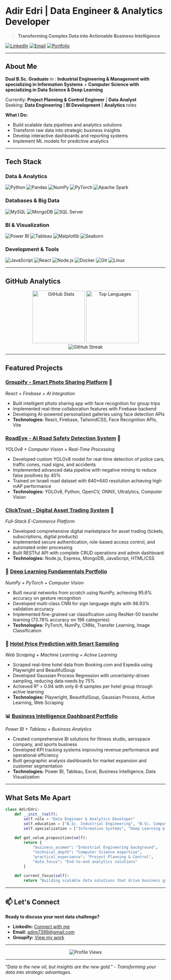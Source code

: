 # Adir Edri | Data Engineer & Analytics Developer

> **Transforming Complex Data into Actionable Business Intelligence**

[![LinkedIn](https://img.shields.io/badge/LinkedIn-0077B5?style=for-the-badge&logo=linkedin&logoColor=white)](https://www.linkedin.com/in/adiredri/)
[![Email](https://img.shields.io/badge/Email-D14836?style=for-the-badge&logo=gmail&logoColor=white)](mailto:adire7399@gmail.com)
[![Portfolio](https://img.shields.io/badge/Portfolio-FF5722?style=for-the-badge&logo=todoist&logoColor=white)](#)

---

## About Me

**Dual B.Sc. Graduate** in :
**Industrial Engineering & Management with specializing in Information Systems** + 
**Computer Science with specializing in Data Science & Deep Learning**

Currently: **Project Planning & Control Engineer** | **Data Analyst**  
Seeking: **Data Engineering** | **BI Development** | **Analytics** roles

**What I Do:**
- Build scalable data pipelines and analytics solutions
- Transform raw data into strategic business insights
- Develop interactive dashboards and reporting systems
- Implement ML models for predictive analytics

---

## Tech Stack

### **Data & Analytics**
![Python](https://img.shields.io/badge/Python-3776AB?style=flat-square&logo=python&logoColor=white)
![Pandas](https://img.shields.io/badge/Pandas-150458?style=flat-square&logo=pandas&logoColor=white)
![NumPy](https://img.shields.io/badge/NumPy-013243?style=flat-square&logo=numpy&logoColor=white)
![PyTorch](https://img.shields.io/badge/PyTorch-EE4C2C?style=flat-square&logo=pytorch&logoColor=white)
![Apache Spark](https://img.shields.io/badge/Apache%20Spark-E25A1C?style=flat-square&logo=apachespark&logoColor=white)

### **Databases & Big Data**
![MySQL](https://img.shields.io/badge/MySQL-4479A1?style=flat-square&logo=mysql&logoColor=white)
![MongoDB](https://img.shields.io/badge/MongoDB-47A248?style=flat-square&logo=mongodb&logoColor=white)
![SQL Server](https://img.shields.io/badge/SQL%20Server-CC2927?style=flat-square&logo=microsoftsqlserver&logoColor=white)

### **BI & Visualization**
![Power BI](https://img.shields.io/badge/Power%20BI-F2C811?style=flat-square&logo=powerbi&logoColor=black)
![Tableau](https://img.shields.io/badge/Tableau-E97627?style=flat-square&logo=tableau&logoColor=white)
![Matplotlib](https://img.shields.io/badge/Matplotlib-3776AB?style=flat-square&logo=python&logoColor=white)
![Seaborn](https://img.shields.io/badge/Seaborn-3776AB?style=flat-square&logo=python&logoColor=white)

### **Development & Tools**
![JavaScript](https://img.shields.io/badge/JavaScript-F7DF1E?style=flat-square&logo=javascript&logoColor=black)
![React](https://img.shields.io/badge/React-61DAFB?style=flat-square&logo=react&logoColor=black)
![Node.js](https://img.shields.io/badge/Node.js-339933?style=flat-square&logo=nodedotjs&logoColor=white)
![Docker](https://img.shields.io/badge/Docker-2496ED?style=flat-square&logo=docker&logoColor=white)
![Git](https://img.shields.io/badge/Git-F05032?style=flat-square&logo=git&logoColor=white)
![Linux](https://img.shields.io/badge/Linux-FCC624?style=flat-square&logo=linux&logoColor=black)

---

## GitHub Analytics

<div align="center">
  <img src="https://github-readme-stats.vercel.app/api?username=adiredri&show_icons=true&theme=radical&hide_border=true" alt="GitHub Stats" height="165"/>
  <img src="https://github-readme-stats.vercel.app/api/top-langs/?username=adiredri&layout=compact&theme=radical&hide_border=true" alt="Top Languages" height="165"/>
</div>

<div align="center">
  <img src="https://github-readme-streak-stats.herokuapp.com/?user=adiredri&theme=radical&hide_border=true" alt="GitHub Streak"/>
</div>

---

## Featured Projects

### **[Groupify - Smart Photo Sharing Platform](https://github.com/groupify-team/groupify)** 📸 
*React + Firebase + AI Integration*
- Built intelligent photo sharing app with face recognition for group trips
- Implemented real-time collaboration features with Firebase backend
- Developing AI-powered personalized galleries using face detection APIs
- **Technologies:** React, Firebase, TailwindCSS, Face Recognition APIs, Vite

### **[RoadEye - AI Road Safety Detection System](https://github.com/RoadEyeProject/RoadEye_model)** 🚗 
*YOLOv8 + Computer Vision + Real-Time Processing*
- Developed custom YOLOv8 model for real-time detection of police cars, traffic cones, road signs, and accidents
- Implemented advanced data pipeline with negative mining to reduce false positives by 40%
- Trained on Israeli road dataset with 640×640 resolution achieving high mAP performance
- **Technologies:** YOLOv8, Python, OpenCV, ONNX, Ultralytics, Computer Vision

### **[ClickTrust - Digital Asset Trading System](https://github.com/adiredri/ClickTrust)** 💼 
*Full-Stack E-Commerce Platform*
- Developed comprehensive digital marketplace for asset trading (tickets, subscriptions, digital products)
- Implemented secure authentication, role-based access control, and automated order processing
- Built RESTful API with complete CRUD operations and admin dashboard
- **Technologies:** Node.js, Express, MongoDB, JavaScript, HTML/CSS

### 🧠 **[Deep Learning Fundamentals Portfolio](https://github.com/adiredri/DeepLearning-Portfolio)**
*NumPy + PyTorch + Computer Vision*
- Built neural networks from scratch using NumPy, achieving 95.6% accuracy on gesture recognition
- Developed multi-class CNN for sign language digits with 98.93% validation accuracy
- Implemented fine-grained car classification using ResNet-50 transfer learning (73.78% accuracy on 196 categories)
- **Technologies:** PyTorch, NumPy, CNNs, Transfer Learning, Image Classification

### 🏨 **[Hotel Price Prediction with Smart Sampling](https://github.com/adiredri/HotelPricePrediction)**
*Web Scraping + Machine Learning + Active Learning*
- Scraped real-time hotel data from Booking.com and Expedia using Playwright and BeautifulSoup
- Developed Gaussian Process Regression with uncertainty-driven sampling, reducing data needs by 75%
- Achieved R² > 0.94 with only 6-8 samples per hotel group through active learning
- **Technologies:** Playwright, BeautifulSoup, Gaussian Process, Active Learning, Web Scraping

### 📊 **[Business Intelligence Dashboard Portfolio](https://github.com/adiredri/DataAnalystDashboards)**
*Power BI + Tableau + Business Analytics*
- Created comprehensive BI solutions for fitness studio, aerospace company, and sports business
- Developed KPI tracking systems improving revenue performance and operational efficiency
- Built geographic analysis dashboards for market expansion and customer segmentation
- **Technologies:** Power BI, Tableau, Excel, Business Intelligence, Data Visualization


---

## What Sets Me Apart

```python
class AdirEdri:
    def __init__(self):
        self.role = "Data Engineer & Analytics Developer"
        self.education = ["B.Sc. Industrial Engineering", "B.Sc. Computer Science"]
        self.specialization = ["Information Systems", "Deep Learning & Data Science"]
        
    def get_value_proposition(self):
        return {
            "business_acumen": "Industrial Engineering background",
            "technical_depth": "Computer Science expertise",
            "practical_experience": "Project Planning & Control",
            "data_focus": "End-to-end analytics solutions"
        }
        
    def current_focus(self):
        return "Building scalable data solutions that drive business growth"
```

---

## 📫 Let's Connect

**Ready to discuss your next data challenge?**

- **LinkedIn:** [Connect with me](https://www.linkedin.com/in/adiredri/)
- **Email:** adire7399@gmail.com
- **Groupify:** [View my work](https://groupify-77202.firebaseapp.com/)

---

<div align="center">
  <img src="https://komarev.com/ghpvc/?username=adiredri&color=blueviolet&style=flat-square&label=Profile+Views" alt="Profile Views"/>
</div>

---

*"Data is the new oil, but insights are the new gold." - Transforming your data into strategic advantages.*
